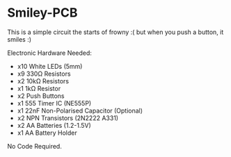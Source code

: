 # Smiley-PCB
This is a simple circuit the starts of frowny :(
but when you push a button, it smiles :)

Electronic Hardware Needed:
- x10 White LEDs (5mm)
- x9 330Ω Resistors
- x2 10kΩ Resistors
- x1 1kΩ Resistor
- x2 Push Buttons
- x1 555 Timer IC (NE555P)
- x1 22nF Non-Polarised Capacitor (Optional)
- x2 NPN Transistors (2N2222 A331)
- x2 AA Batteries (1.2-1.5V)
- x1 AA Battery Holder

No Code Required.
